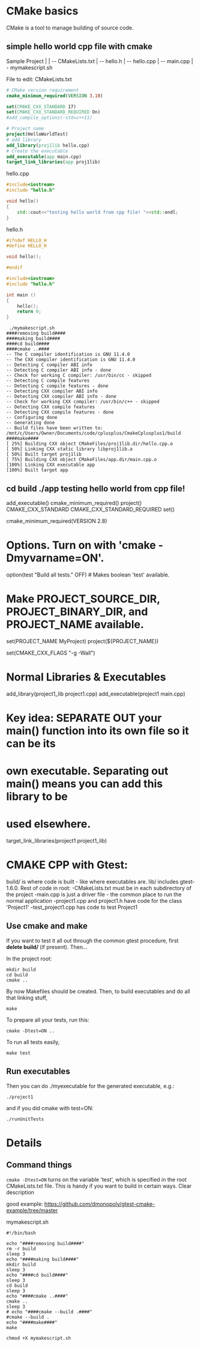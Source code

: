 # CMake basics

CMake is a tool to manage building of source code. 

## simple hello world cpp file with cmake

Sample Project
     |
     | -- CMakeLists.txt
     | -- hello.h
     | -- hello.cpp
     | -- main.cpp
     | - mymakescript.sh 

File to edit:
CMakeLists.txt
``` CMake
# CMake version requirement
cmake_minimum_required(VERSION 3.10)

set(CMAKE_CXX_STANDARD 17)
set(CMAKE_CXX_STANDARD_REQUIRED On)
#add_compile_options(-std=c++11)

# Project name
project(HelloWorldTest)
# add library
add_library(proj1lib hello.cpp)
# Create the executable
add_executable(app main.cpp)
target_link_libraries(app proj1lib)
```

hello.cpp

``` cpp
#include<iostream>
#include "hello.h"

void hello()
{
    std::cout<<"testing hello world from cpp file! "<<std::endl;
}
```

hello.h
``` cpp
#ifndef HELLO_H
#define HELLO_H

void hello();

#endif
```
``` cpp
#include<iostream>
#include "hello.h"

int main ()
{
    hello();
    return 0;
}
```
```
 ./mymakescript.sh 
####removing build####
####making build####
####cd build####
####cmake ..####
-- The C compiler identification is GNU 11.4.0
-- The CXX compiler identification is GNU 11.4.0
-- Detecting C compiler ABI info
-- Detecting C compiler ABI info - done
-- Check for working C compiler: /usr/bin/cc - skipped
-- Detecting C compile features
-- Detecting C compile features - done
-- Detecting CXX compiler ABI info
-- Detecting CXX compiler ABI info - done
-- Check for working CXX compiler: /usr/bin/c++ - skipped
-- Detecting CXX compile features
-- Detecting CXX compile features - done
-- Configuring done
-- Generating done
-- Build files have been written to: /mnt/c/Users/Owner/Documents/code/cplusplus/CmakeCplusplus1/build
####make####
[ 25%] Building CXX object CMakeFiles/proj1lib.dir/hello.cpp.o
[ 50%] Linking CXX static library libproj1lib.a
[ 50%] Built target proj1lib
[ 75%] Building CXX object CMakeFiles/app.dir/main.cpp.o
[100%] Linking CXX executable app
[100%] Built target app
```
cd build
./app
testing hello world from cpp file! 
----------------------------------------------------------------------------------------------




add_executable()
cmake_minimum_required()
project()
CMAKE_CXX_STANDARD
CMAKE_CXX_STANDARD_REQUIRED
set()

cmake_minimum_required(VERSION 2.8)
# Options. Turn on with 'cmake -Dmyvarname=ON'.
option(test "Build all tests." OFF) # Makes boolean 'test' available.

# Make PROJECT_SOURCE_DIR, PROJECT_BINARY_DIR, and PROJECT_NAME available.
set(PROJECT_NAME MyProject)
project(${PROJECT_NAME})

set(CMAKE_CXX_FLAGS "-g -Wall")

# Normal Libraries & Executables
add_library(project1_lib project1.cpp)
add_executable(project1 main.cpp)
# Key idea: SEPARATE OUT your main() function into its own file so it can be its
# own executable. Separating out main() means you can add this library to be
# used elsewhere.

target_link_libraries(project1 project1_lib)





# CMAKE CPP with Gtest:

build/ is where code is built - like where executables are.
lib/ includes gtest-1.6.0.
Rest of code in root:
-CMakeLists.txt must be in each subdirectory of the project
-main.cpp is just a driver file - the common place to run the normal application
-project1.cpp and project1.h have code for the class 'Project1'
-test_project1.cpp has code to test Project1




## Use cmake and make
If you want to test it all out through the common gtest procedure, first
**delete build/** (if present). Then...

In the project root:

    mkdir build
    cd build
    cmake ..

By now Makefiles should be created.
Then, to build executables and do all that linking stuff,

    make

To prepare all your tests, run this:

    cmake -Dtest=ON ..

To run all tests easily,

    make test

## Run executables
Then you can do ./myexecutable for the generated executable, e.g.:

    ./project1

and if you did cmake with test=ON:

    ./runUnitTests

# Details

## Command things
`cmake -Dtest=ON` turns on the variable 'test', which is specified in the root
CMakeLists.txt file. This is handy if you want to build in certain ways. Clear
description



good example: https://github.com/dmonopoly/gtest-cmake-example/tree/master 



mymakescript.sh

```
#!/bin/bash

echo "####removing build####"
rm -r build 
sleep 3
echo "####making build####"
mkdir build
sleep 3
echo "####cd build####"
sleep 3
cd build
sleep 3
echo "####cmake ..####"
cmake ..
sleep 3
# echo "####cmake --build .####"
#cmake --build .
echo "####make####"
make
```
```
chmod +X mymakescript.sh
```
